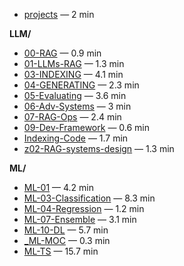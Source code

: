
<!-- toc:start -->

- [projects](projects/) — 2 min

**LLM/**
  - [00-RAG](LLM/00-RAG/) — 0.9 min
  - [01-LLMs-RAG](LLM/01-LLMs-RAG/) — 1.3 min
  - [03-INDEXING](LLM/03-Indexing/) — 4.1 min
  - [04-GENERATING](LLM/04-Generating/) — 2.3 min
  - [05-Evaluating](LLM/05-Evaluating/) — 3.6 min
  - [06-Adv-Systems](LLM/06-Adv-Systems/) — 3 min
  - [07-RAG-Ops](LLM/07-RAG-Ops/) — 2.4 min
  - [09-Dev-Framework](LLM/09-Dev-Framework/) — 0.6 min
  - [Indexing-Code](LLM/Indexing-Code/) — 1.7 min
  - [z02-RAG-systems-design](LLM/z02-RAG-systems-design/) — 1.3 min

**ML/**
  - [ML-01](ML/ML-01/) — 4.2 min
  - [ML-03-Classification](ML/ML-03-Classification/) — 8.3 min
  - [ML-04-Regression](ML/ML-04-Regression/) — 1.2 min
  - [ML-07-Ensemble](ML/ML-07-Ensemble/) — 3.1 min
  - [ML-10-DL](ML/ML-10-DL/) — 5.7 min
  - [_ML-MOC](ML/ML-MOC/) — 0.3 min
  - [ML-TS](ML/ML-TS/) — 15.7 min

<!-- toc:end -->

